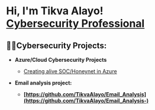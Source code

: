 <h1>Hi, I'm Tikva Alayo! <br/><a href="https://www.linkedin.com/in/tikva-alayo-danzinger-b3b906185/">Cybersecurity Professional</a>

<h2>👨‍💻Cybersecurity Projects:</h2>

- <b>Azure/Cloud Cybersecurity Projects</b>
  - [Creating alive SOC/Honeynet in Azure ](https://github.com/TikvaAlayo/Cloud-SOC)
    
- <b>Email analysis project:<b>
  - [https://github.com/TikvaAlayo/Email_Analysis](https://github.com/TikvaAlayo/Email_Analysis-)



[linkedin]: https://www.linkedin.com/in/tikva-alayo-danzinger-b3b906185/

<!--
**joshmadakor1/joshmadakor1** is a ✨ _special_ ✨ repository because its `README.md` (this file) appears on your GitHub profile.

Here are some ideas to get you started:

- 🔭 I’m currently working on ...
- 🌱 I’m currently learning ...
- 👯 I’m looking to collaborate on ...
- 🤔 I’m looking for help with ...
- 💬 Ask me about ...
- 📫 How to reach me: ...
- 😄 Pronouns: ...
- ⚡ Fun fact: ...
-->
